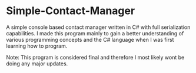 # Simple-Contact-Manager
A simple console based contact manager written in C# with full serialization capabilities. I made this program mainly to gain a better understanding of various 
programming concepts and the C# language when I was first learning how to program.

Note: This program is considered final and therefore I most likely wont be doing any major updates.

